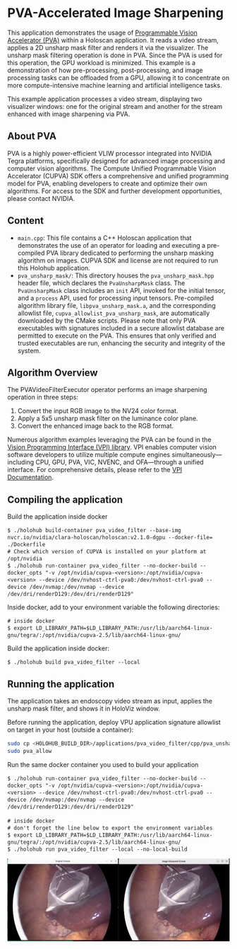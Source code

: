 # PVA-Accelerated Image Sharpening

This application demonstrates the usage of [Programmable Vision Accelerator (PVA)](#about-pva) within a Holoscan
application. It reads a video stream, applies a 2D unsharp mask filter and renders it via the
visualizer. The unsharp mask filtering operation is done in PVA. Since the PVA is used for this
operation, the GPU workload is minimized. This example is a demonstration of how pre-processing, post-processing, and image processing tasks can be offloaded from a GPU, allowing it to concentrate on more compute-intensive machine learning and artificial intelligence tasks.

This example application processes a video stream, displaying two visualizer windows: one for the original stream and another for the stream enhanced with image sharpening via PVA.

## About PVA

PVA is a highly power-efficient VLIW processor integrated into NVIDIA Tegra platforms, specifically designed for advanced image processing and computer vision algorithms. The Compute Unified Programmable Vision Accelerator (CUPVA) SDK offers a comprehensive and unified programming model for PVA, enabling developers to create and optimize their own algorithms. For access to the SDK and further development opportunities, please contact NVIDIA.

## Content

- `main.cpp`: This file contains a C++ Holoscan application that demonstrates the use of an operator for loading and executing a pre-compiled PVA library dedicated to performing the unsharp masking algorithm on images. CUPVA SDK and license are not required to run this Holohub application.
- `pva_unsharp_mask/`: This directory houses the `pva_unsharp_mask.hpp` header file, which declares the `PvaUnsharpMask` class. The `PvaUnsharpMask` class includes an `init` API, invoked for the initial tensor, and a `process` API, used for processing input tensors. Pre-compiled algorithm library file, `libpva_unsharp_mask.a`, and the corresponding allowlist file, `cupva_allowlist_pva_unsharp_mask`, are automatically downloaded by the CMake scripts.
Please note that only PVA executables with signatures included in a secure allowlist database are permitted to execute on the PVA. This ensures that only verified and trusted executables are run, enhancing the security and integrity of the system.

## Algorithm Overview

The PVAVideoFilterExecutor operator performs an image sharpening operation in three steps:

1. Convert the input RGB image to the NV24 color format.
2. Apply a 5x5 unsharp mask filter on the luminance color plane.
3. Convert the enhanced image back to the RGB format.

Numerous algorithm examples leveraging the PVA can be found in the [Vision Programming Interface (VPI) library](https://developer.nvidia.com/embedded/vpi). VPI enables computer vision software developers to utilize multiple compute engines simultaneously&mdash;including CPU, GPU, PVA, VIC, NVENC, and OFA&mdash;through a unified interface. For comprehensive details, please refer to the [VPI Documentation](https://docs.nvidia.com/vpi/index.html).

## Compiling the application

Build the application inside docker

```
$ ./holohub build-container pva_video_filter --base-img nvcr.io/nvidia/clara-holoscan/holoscan:v2.1.0-dgpu --docker-file= ./Dockerfile
# Check which version of CUPVA is installed on your platform at /opt/nvidia
$ ./holohub run-container pva_video_filter --no-docker-build --docker_opts "-v /opt/nvidia/cupva-<version>:/opt/nvidia/cupva-<version> --device /dev/nvhost-ctrl-pva0:/dev/nvhost-ctrl-pva0 --device /dev/nvmap:/dev/nvmap --device /dev/dri/renderD129:/dev/dri/renderD129"
```

Inside docker, add to your environment variable the following directories:
```
# inside docker
$ export LD_LIBRARY_PATH=$LD_LIBRARY_PATH:/usr/lib/aarch64-linux-gnu/tegra/:/opt/nvidia/cupva-2.5/lib/aarch64-linux-gnu/
```

Build the application inside docker:
```
$ ./holohub build pva_video_filter --local
```
## Running the application

The application takes an endoscopy video stream as input, applies the unsharp mask filter, and shows it in
HoloViz window.

Before running the application, deploy VPU application signature allowlist on target in your host (outside a container):
```bash
sudo cp <HOLOHUB_BUILD_DIR>/applications/pva_video_filter/cpp/pva_unsharp_mask/cupva_allowlist_pva_unsharp_mask /etc/pva/allow.d/cupva_allowlist_pva_unsharp_mask
sudo pva_allow
```

Run the same docker container you used to build your application

```
$ ./holohub run-container pva_video_filter --no-docker-build --docker_opts "-v /opt/nvidia/cupva-<version>:/opt/nvidia/cupva-<version> --device /dev/nvhost-ctrl-pva0:/dev/nvhost-ctrl-pva0 --device /dev/nvmap:/dev/nvmap --device /dev/dri/renderD129:/dev/dri/renderD129"

# inside docker
# don't forget the line below to export the environment variables
$ export LD_LIBRARY_PATH=$LD_LIBRARY_PATH:/usr/lib/aarch64-linux-gnu/tegra/:/opt/nvidia/cupva-2.5/lib/aarch64-linux-gnu/
$ ./holohub run pva_video_filter --local --no-local-build
```


![PVA Example](pva_example.png)
